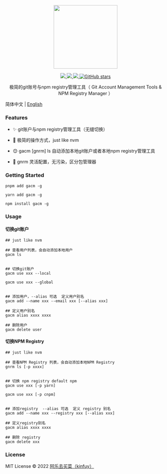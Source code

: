 <p align="center">
  <img width="200px" src="./package/assets/icon.png">
</p>

<p align="center">
  <a href="https://www.npmjs.org/package/gacm">
  <img src="https://img.shields.io/npm/v/gacm.svg">
  </a>
  <a href="https://npmcharts.com/compare/gacm?minimal=true">
  <img src="https://img.shields.io/npm/dm/gacm.svg?color=357C3C">
  </a>
  <a href="https://npmcharts.com/compare/gacm?minimal=true">
  <img src="https://img.shields.io/npm/l/gacm.svg?color=blue">
  </a>
  <a href="https://github.com/alqmc/gacm" target="__blank"><img alt="GitHub stars" src="https://img.shields.io/github/stars/alqmc/gacm?style=social">
  
  </a>
  <br>
</p>

<p align="center"> 极简的git账号与npm registry管理工具（ Git Account Management Tools & NPM Registry Manager ）</p>

简体中文 | [English](./README.md)

### Features

- ✨ git账户与npm registry管理工具（无缝切换）

- 🚀 极简的操作方式，just like nvm

- 😊 gacm [gnrm] ls 自动添加本地git账户或者本地npm registry管理工具

- 👋 gnrm 灵活配置，无污染，区分包管理器


### Getting Started

```
pnpm add gacm -g

yarn add gacm -g

npm install gacm -g

```

### Usage


#### 切换git账户

```shell
## just like nvm

## 查看用户列表，会自动添加本地用户
gacm ls


## 切换git账户
gacm use xxx --local  

gacm use xxx --global


## 添加用户，--alias 可选  定义用户别名
gacm add --name xxx --email xxx [--alias xxx]

## 定义用户别名
gacm alias xxxx xxxx

## 删除用户
gacm delete user

```

#### 切换NPM Registry

```shell 
## just like nvm

## 查看NPM Registry 列表，会自动添加本地NPM Registry
gnrm ls [-p xxxx]


## 切换 npm registry default npm
gacm use xxx [-p yarn]

gacm use xxx [-p cnpm]


## 添加registry  --alias 可选  定义 registry 别名
gacm add --name xxx --registry xxx [--alias xxx]

## 定义registry别名
gacm alias xxxx xxxx

## 删除 registry
gacm delete xxx

```

### License

MIT License © 2022 [阿乐去买菜（kinfuy）](https://github.com/kinfuy)




